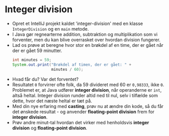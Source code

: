 # Integer division

- Opret et IntelliJ projekt kaldet 'integer-division' med en klasse `IntegerDivision` og en `main` metode.
- I Java gør regnearterne addition, subtraktion og multiplikation som vi forventer, men du kan blive overrasket over hvordan division fungerer.
- Lad os prøve at beregne hvor stor en brøkdel af en time, der er gået når der er gået 59 minutter.
  ```java
  int minutes = 59;
  System.out.print("Brøkdel af timen, der er gået: " + 
                   minutes / 60);
  ```
- Hvad får du? Var det forventet?
- Resultatet `0` forvirrer ofte folk, da 59 divideret med 60 er `0,98333`, ikke `0`. Problemet er, at Java udfører **integer division**, når operanderne er `int`, altså heltal. Integer division runder altid ned til nul, selv i tilfælde som dette, hvor det næste heltal er tæt på.
- Med din nye erfaring med **casting**, prøv nu at ændre din kode, så du får det ønskede resultat - og anvender **floating-point division** frem for **integer division**.
- Prøv andre minut-tal hvordan det virker med henholdsvis **integer division** og **floating-point division**.